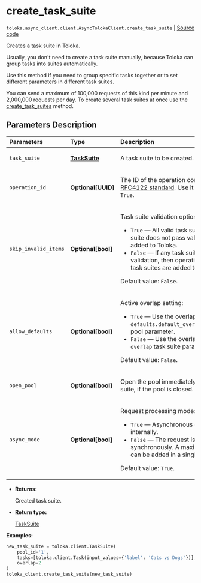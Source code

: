 # create_task_suite
`toloka.async_client.client.AsyncTolokaClient.create_task_suite` | [Source code](https://github.com/Toloka/toloka-kit/blob/v1.1.4/src/client/__init__.py#L0)

Creates a task suite in Toloka.


Usually, you don't need to create a task suite manually, because Toloka can group tasks into suites automatically.

Use this method if you need to group specific tasks together or to set different parameters in different task suites.

You can send a maximum of 100,000 requests of this kind per minute and 2,000,000 requests per day.
To create several task suites at once use the [create_task_suites](toloka.client.TolokaClient.create_task_suites.md) method.

## Parameters Description

| Parameters | Type | Description |
| :----------| :----| :-----------|
`task_suite`|**[TaskSuite](toloka.client.task_suite.TaskSuite.md)**|<p>A task suite to be created.</p>
`operation_id`|**Optional\[UUID\]**|<p>The ID of the operation conforming to the [RFC4122 standard](https://tools.ietf.org/html/rfc4122). Use it if the `async_mode` is set to `True`.</p>
`skip_invalid_items`|**Optional\[bool\]**|<p>Task suite validation option:</p> <ul> <li>`True` — All valid task suites are added. If a task suite does not pass validation, then it is not added to Toloka.</li> <li>`False` — If any task suite does not pass validation, then operation is cancelled and no task suites are added to Toloka.</li> </ul> <p></p><p>Default value: `False`.</p>
`allow_defaults`|**Optional\[bool\]**|<p>Active overlap setting:</p> <ul> <li>`True` — Use the overlap that is set in the `defaults.default_overlap_for_new_task_suites` pool parameter.</li> <li>`False` — Use the overlap that is set in the `overlap` task suite parameter.</li> </ul> <p></p><p>Default value: `False`.</p>
`open_pool`|**Optional\[bool\]**|<p>Open the pool immediately after creating a task suite, if the pool is closed.</p>
`async_mode`|**Optional\[bool\]**|<p>Request processing mode:</p> <ul> <li>`True` — Asynchronous operation is started internally.</li> <li>`False` — The request is processed synchronously. A maximum of 5000 task suites can be added in a single request in this mode.</li> </ul> <p></p><p>Default value: `True`.</p>

* **Returns:**

  Created task suite.

* **Return type:**

  [TaskSuite](toloka.client.task_suite.TaskSuite.md)

**Examples:**


```python
new_task_suite = toloka.client.TaskSuite(
    pool_id='1',
    tasks=[toloka.client.Task(input_values={'label': 'Cats vs Dogs'})],
    overlap=2
)
toloka_client.create_task_suite(new_task_suite)
```

